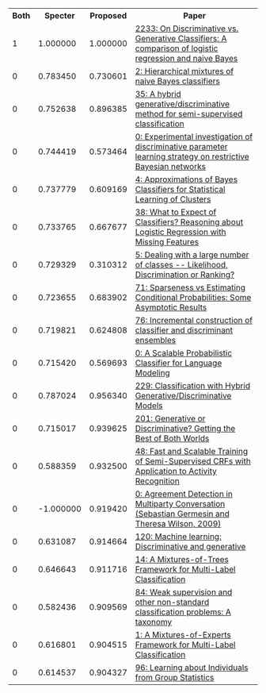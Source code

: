 <html><table><tr>
<th>Both</th>
<th>Specter</th>
<th>Proposed</th>
<th>Paper</th>
</tr>
<tr>
<td>1</td>
<td>1.000000</td>
<td>1.000000</td>
<td><a href="https://www.semanticscholar.org/paper/90929a6aa901ba958eb4960aeeb594c752e08369">2233: On Discriminative vs. Generative Classifiers: A comparison of logistic regression and naive Bayes</a></td>
</tr>
<tr>
<td>0</td>
<td>0.783450</td>
<td>0.730601</td>
<td><a href="https://www.semanticscholar.org/paper/8bab7a53705169d0b1ffa3d2087a9c689d6a7597">2: Hierarchical mixtures of naive Bayes classifiers</a></td>
</tr>
<tr>
<td>0</td>
<td>0.752638</td>
<td>0.896385</td>
<td><a href="https://www.semanticscholar.org/paper/ccb8e07566be252cd0529a9dcf371e53a900f314">35: A hybrid generative/discriminative method for semi-supervised classification</a></td>
</tr>
<tr>
<td>0</td>
<td>0.744419</td>
<td>0.573464</td>
<td><a href="https://www.semanticscholar.org/paper/478c93020b381c28fe7bb26c0452583376a4a158">0: Experimental investigation of discriminative parameter learning strategy on restrictive Bayesian networks</a></td>
</tr>
<tr>
<td>0</td>
<td>0.737779</td>
<td>0.609169</td>
<td><a href="https://www.semanticscholar.org/paper/ee6357109cc553b54862f995be0784da5c1458f5">4: Approximations of Bayes Classifiers for Statistical Learning of Clusters</a></td>
</tr>
<tr>
<td>0</td>
<td>0.733765</td>
<td>0.667677</td>
<td><a href="https://www.semanticscholar.org/paper/3447a4ff59da23eb15292241a40f138aeb4b1cbf">38: What to Expect of Classifiers? Reasoning about Logistic Regression with Missing Features</a></td>
</tr>
<tr>
<td>0</td>
<td>0.729329</td>
<td>0.310312</td>
<td><a href="https://www.semanticscholar.org/paper/c0b70e4eaa6a9c5e3498f0a3e1865c3e07cecb37">5: Dealing with a large number of classes -- Likelihood, Discrimination or Ranking?</a></td>
</tr>
<tr>
<td>0</td>
<td>0.723655</td>
<td>0.683902</td>
<td><a href="https://www.semanticscholar.org/paper/762a315d5a508343cf526106e146af866b452a42">71: Sparseness vs Estimating Conditional Probabilities: Some Asymptotic Results</a></td>
</tr>
<tr>
<td>0</td>
<td>0.719821</td>
<td>0.624808</td>
<td><a href="https://www.semanticscholar.org/paper/03b3eb246f13e8ec809051130ae2416cfb96295b">76: Incremental construction of classifier and discriminant ensembles</a></td>
</tr>
<tr>
<td>0</td>
<td>0.715420</td>
<td>0.569693</td>
<td><a href="https://www.semanticscholar.org/paper/0dfaeca84e1941eaf8f7216cd19853672ecab440">0: A Scalable Probabilistic Classifier for Language Modeling</a></td>
</tr>
<tr>
<td>0</td>
<td>0.787024</td>
<td>0.956340</td>
<td><a href="https://www.semanticscholar.org/paper/0e0801da1a187d90862cd00ce7f12222ff965ef0">229: Classification with Hybrid Generative/Discriminative Models</a></td>
</tr>
<tr>
<td>0</td>
<td>0.715017</td>
<td>0.939625</td>
<td><a href="https://www.semanticscholar.org/paper/fcd89e702a15b67abbec1b4d81584d812f79dfda">201: Generative or Discriminative? Getting the Best of Both Worlds</a></td>
</tr>
<tr>
<td>0</td>
<td>0.588359</td>
<td>0.932500</td>
<td><a href="https://www.semanticscholar.org/paper/36ceb07480976ed3645c14c4471e28b4e105d80a">48: Fast and Scalable Training of Semi-Supervised CRFs with Application to Activity Recognition</a></td>
</tr>
<tr>
<td>0</td>
<td>-1.000000</td>
<td>0.919420</td>
<td><a href="https://www.semanticscholar.org/paper/bb21140b05690f63fd1783ae630890e243373de8">0: Agreement Detection in Multiparty Conversation (Sebastian Germesin and Theresa Wilson, 2009)</a></td>
</tr>
<tr>
<td>0</td>
<td>0.631087</td>
<td>0.914664</td>
<td><a href="https://www.semanticscholar.org/paper/60373a16e4088cf6f91ddd03f617474d42cf8927">120: Machine learning: Discriminative and generative</a></td>
</tr>
<tr>
<td>0</td>
<td>0.646643</td>
<td>0.911716</td>
<td><a href="https://www.semanticscholar.org/paper/fdc6738d96511e114a60b0a2f95c142a3def086c">14: A Mixtures-of-Trees Framework for Multi-Label Classification</a></td>
</tr>
<tr>
<td>0</td>
<td>0.582436</td>
<td>0.909569</td>
<td><a href="https://www.semanticscholar.org/paper/b0b4903cc728df5ee7a3a6fd12882ef72b0584d1">84: Weak supervision and other non-standard classification problems: A taxonomy</a></td>
</tr>
<tr>
<td>0</td>
<td>0.616801</td>
<td>0.904515</td>
<td><a href="https://www.semanticscholar.org/paper/f00624df8c622b53e86ace8e1b675d057e8dca1c">1: A Mixtures-of-Experts Framework for Multi-Label Classification</a></td>
</tr>
<tr>
<td>0</td>
<td>0.614537</td>
<td>0.904327</td>
<td><a href="https://www.semanticscholar.org/paper/9b3fcbe9cec8e075d1043e26eb1620fc6bb727e3">96: Learning about Individuals from Group Statistics</a></td>
</tr>
</table></html>
